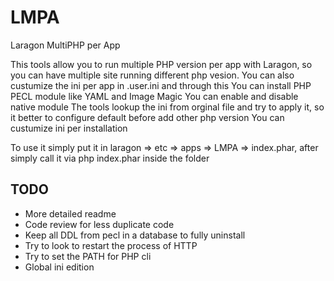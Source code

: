 # LMPA
Laragon MultiPHP per App

This tools allow you to run multiple PHP version per app with Laragon, so you can have multiple site running different php vesion.
You can also custumize the ini per app in .user.ini and through this
You can install PHP PECL module like YAML and Image Magic
You can enable and disable native module
The tools lookup the ini from orginal file and try to apply it, so it better to configure default before add other php version
You can custumize ini per installation

To use it simply put it in laragon => etc => apps => LMPA => index.phar, after simply call it via php index.phar inside the folder

## TODO
- More detailed readme
- Code review for less duplicate code
- Keep all DDL from pecl in a database to fully uninstall
- Try to look to restart the process of HTTP
- Try to set the PATH for PHP cli
- Global ini edition
